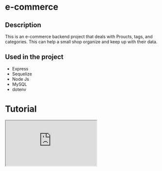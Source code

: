 # e-commerce

## Description
This is an e-commerce backend project that deals with Proucts, tags, and categories. This can help a small shop organize and keep up with their data.

## Used in the project
* Express
* Sequelize
* Node Js
* MySQL
* dotenv


# Tutorial
<iframe src="https://drive.google.com/file/d/1O_dkaGfU9SqFc9S3XuKH-WkM6Nktg3yP/preview"></iframe>
